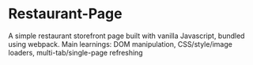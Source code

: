 # Restaurant-Page
A simple restaurant storefront page built with vanilla Javascript, bundled using webpack. 
Main learnings: DOM manipulation, CSS/style/image loaders, multi-tab/single-page refreshing
